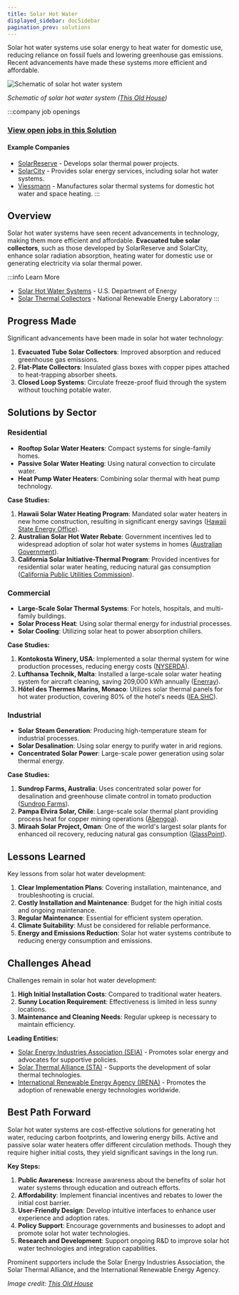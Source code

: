 ```yaml
---
title: Solar Hot Water
displayed_sidebar: docSidebar
pagination_prev: solutions
---
```


Solar hot water systems use solar energy to heat water for domestic use, reducing reliance on fossil fuels and lowering greenhouse gas emissions. Recent advancements have made these systems more efficient and affordable.

![Schematic of solar hot water system](/../static/img/solar-hot-water.webp)

*Schematic of solar hot water system ([This Old House](https://www.thisoldhouse.com/green-home/21014968/solar-hot-water))*

:::company job openings
### [View open jobs in this Solution](https://climatebase.org/jobs?l=&q=&drawdown_solutions=Solar+Hot+Water)
#### Example Companies
- [SolarReserve](https://www.solarreserve.com) - Develops solar thermal power projects.
- [SolarCity](https://www.solarcity.com) - Provides solar energy services, including solar hot water systems.
- [Viessmann](https://www.viessmann-us.com) - Manufactures solar thermal systems for domestic hot water and space heating.
:::

## Overview

Solar hot water systems have seen recent advancements in technology, making them more efficient and affordable. **Evacuated tube solar collectors**, such as those developed by SolarReserve and SolarCity, enhance solar radiation absorption, heating water for domestic use or generating electricity via solar thermal power.

:::info Learn More
- [Solar Hot Water Systems](https://www.energy.gov/energysaver/solar-water-heaters) - U.S. Department of Energy
- [Solar Thermal Collectors](https://www.nrel.gov/docs/fy04osti/34783.pdf) - National Renewable Energy Laboratory
:::

## Progress Made

Significant advancements have been made in solar hot water technology:

1. **Evacuated Tube Solar Collectors**: Improved absorption and reduced greenhouse gas emissions.
2. **Flat-Plate Collectors**: Insulated glass boxes with copper pipes attached to heat-trapping absorber sheets.
3. **Closed Loop Systems**: Circulate freeze-proof fluid through the system without touching potable water.

## Solutions by Sector

### Residential
- **Rooftop Solar Water Heaters**: Compact systems for single-family homes.
- **Passive Solar Water Heating**: Using natural convection to circulate water.
- **Heat Pump Water Heaters**: Combining solar thermal with heat pump technology.

**Case Studies:**
1. **Hawaii Solar Water Heating Program**: Mandated solar water heaters in new home construction, resulting in significant energy savings ([Hawaii State Energy Office](https://energy.hawaii.gov/solar-water-heating-program)).
2. **Australian Solar Hot Water Rebate**: Government incentives led to widespread adoption of solar hot water systems in homes ([Australian Government](https://www.energy.gov.au/rebates/solar-hot-water-rebate)).
3. **California Solar Initiative-Thermal Program**: Provided incentives for residential solar water heating, reducing natural gas consumption ([California Public Utilities Commission](https://www.cpuc.ca.gov/industries-and-topics/electrical-energy/demand-side-management/california-solar-initiative/csi-thermal-program)).

### Commercial
- **Large-Scale Solar Thermal Systems**: For hotels, hospitals, and multi-family buildings.
- **Solar Process Heat**: Using solar thermal energy for industrial processes.
- **Solar Cooling**: Utilizing solar heat to power absorption chillers.

**Case Studies:**
1. **Kontokosta Winery, USA**: Implemented a solar thermal system for wine production processes, reducing energy costs ([NYSERDA](https://www.nyserda.ny.gov/About/Newsroom/2017-Announcements/2017-05-03-Governor-Cuomo-Announces-Completion-of-Long-Islands-Largest-Solar-Energy-System)).
2. **Lufthansa Technik, Malta**: Installed a large-scale solar water heating system for aircraft cleaning, saving 209,000 kWh annually ([Enerray](https://www.enerray.com/projects/lufthansa-technik-malta/)).
3. **Hôtel des Thermes Marins, Monaco**: Utilizes solar thermal panels for hot water production, covering 80% of the hotel's needs ([IEA SHC](https://www.iea-shc.org/Data/Sites/1/publications/Solar-Heat-Worldwide-2018.pdf)).

### Industrial
- **Solar Steam Generation**: Producing high-temperature steam for industrial processes.
- **Solar Desalination**: Using solar energy to purify water in arid regions.
- **Concentrated Solar Power**: Large-scale power generation using solar thermal energy.

**Case Studies:**
1. **Sundrop Farms, Australia**: Uses concentrated solar power for desalination and greenhouse climate control in tomato production ([Sundrop Farms](https://www.sundropfarms.com/)).
2. **Pampa Elvira Solar, Chile**: Large-scale solar thermal plant providing process heat for copper mining operations ([Abengoa](https://www.abengoa.com/web/en/negocio/energia/termosolar/)).
3. **Miraah Solar Project, Oman**: One of the world's largest solar plants for enhanced oil recovery, reducing natural gas consumption ([GlassPoint](https://glasspoint.com/miraah/)).

## Lessons Learned

Key lessons from solar hot water development:

1. **Clear Implementation Plans**: Covering installation, maintenance, and troubleshooting is crucial.
2. **Costly Installation and Maintenance**: Budget for the high initial costs and ongoing maintenance.
3. **Regular Maintenance**: Essential for efficient system operation.
4. **Climate Suitability**: Must be considered for reliable performance.
5. **Energy and Emissions Reduction**: Solar hot water systems contribute to reducing energy consumption and emissions.

## Challenges Ahead

Challenges remain in solar hot water development:

1. **High Initial Installation Costs**: Compared to traditional water heaters.
2. **Sunny Location Requirement**: Effectiveness is limited in less sunny locations.
3. **Maintenance and Cleaning Needs**: Regular upkeep is necessary to maintain efficiency.

**Leading Entities:**
- [Solar Energy Industries Association (SEIA)](https://www.seia.org) - Promotes solar energy and advocates for supportive policies.
- [Solar Thermal Alliance (STA)](https://www.solarthermalworld.org) - Supports the development of solar thermal technologies.
- [International Renewable Energy Agency (IRENA)](https://www.irena.org) - Promotes the adoption of renewable energy technologies worldwide.

## Best Path Forward

Solar hot water systems are cost-effective solutions for generating hot water, reducing carbon footprints, and lowering energy bills. Active and passive solar water heaters offer different circulation methods. Though they require higher initial costs, they yield significant savings in the long run.

**Key Steps:**
1. **Public Awareness**: Increase awareness about the benefits of solar hot water systems through education and outreach efforts.
2. **Affordability**: Implement financial incentives and rebates to lower the initial cost barrier.
3. **User-Friendly Design**: Develop intuitive interfaces to enhance user experience and adoption rates.
4. **Policy Support**: Encourage governments and businesses to adopt and promote solar hot water technologies.
5. **Research and Development**: Support ongoing R&D to improve solar hot water technologies and integration capabilities.

Prominent supporters include the Solar Energy Industries Association, the Solar Thermal Alliance, and the International Renewable Energy Agency.

*Image credit: [This Old House](https://www.thisoldhouse.com/green-home/21014968/solar-hot-water)*
